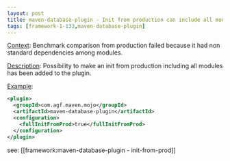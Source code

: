 ```yaml
---
layout: post
title: maven-database-plugin - Init from production can include all modules
tags: [framework-1-133,maven-database-plugin]
---
```

<u>Context</u>:
Benchmark comparison from production failed because it had non standard dependencies among modules.

<u>Description</u>:
Possibility to make an init from production including all modules has been added to the plugin.

<u>Example</u>:
```xml
<plugin>
  <groupId>com.agf.maven.mojo</groupId>
  <artifactId>maven-database-plugin</artifactId>
  <configuration>
    <fullInitFromProd>true</fullInitFromProd>
  </configuration>
</plugin>
```

see: [[framework:maven-database-plugin - init-from-prod]]